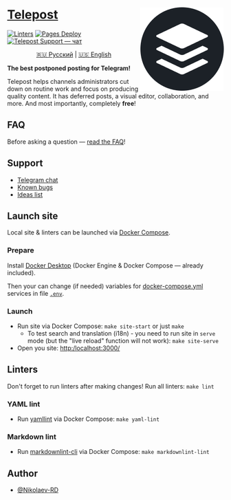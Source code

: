 <!-- markdownlint-disable-next-line MD033 -->
# <a href="https://telepost.me/">Telepost</a> <img src="static/assets/telepost_icon-194x194.png" alt="Telepost logo" align="right" />

[![Linters](https://github.com/Telepost-me/telepost-me.github.io/actions/workflows/linters.yml/badge.svg)](https://github.com/Telepost-me/telepost-me.github.io/actions/workflows/linters.yml)
[![Pages Deploy](https://github.com/Telepost-me/telepost-me.github.io/actions/workflows/deploy.yml/badge.svg)](https://github.com/Telepost-me/telepost-me.github.io/actions/workflows/deploy.yml)
[![Telepost Support — чат](https://shields.io/badge/Telepost-Чат-green?logo=telegram&style=social)](https://t.me/joinchat/Ypg01CdfpW5jNWFi)

<!-- markdownlint-capture -->
<!-- markdownlint-disable MD033 -->
<p align="center">
   <a href="README.md">🇷🇺 Русский</a> | <a href="README.en.md">🇺🇸 English</a>
</p>
<!-- markdownlint-restore -->

**The best postponed posting for Telegram!**

Telepost helps channels administrators cut down on routine work and focus on producing quality content. It has deferred posts, a visual editor, collaboration, and more. And most importantly, completely **free**!

## FAQ

Before asking a question — [read the FAQ](https://telepost-me.github.io/faq)!

## Support

- [Telegram chat](https://t.me/joinchat/Ypg01CdfpW5jNWFi)
- [Known bugs](https://github.com/Telepost-me/support/issues?q=is%3Aissue+is%3Aopen+label%3Abug)
- [Ideas list](https://github.com/Telepost-me/support/issues?q=is%3Aissue+is%3Aopen+label%3Aidea)

## Launch site

Local site & linters can be launched via [Docker Compose](https://docs.docker.com/compose/).

### Prepare

Install [Docker Desktop](https://docs.docker.com/desktop/) (Docker Engine & Docker Compose — already included).

Then your can change (if needed) variables for [docker-compose.yml](./docker-compose.yml) services in file [`.env`](./.env).

### Launch

- Run site via Docker Compose: `make site-start` or just `make`
  - To test search and translation (i18n) - you need to run site in `serve` mode (but the "live reload" function will not work): `make site-serve`
- Open you site: <http:/localhost:3000/>

## Linters

Don't forget to run linters after making changes! Run all linters: `make lint`

### YAML lint

- Run [yamllint](https://yamllint.readthedocs.io/en/stable/) via Docker Compose: `make yaml-lint`

### Markdown lint

- Run [markdownlint-cli](https://www.npmjs.com/package/markdownlint-cli) via Docker Compose: `make markdownlint-lint`

## Author

- [@Nikolaev-RD](https://github.com/nikolaev-rd)
